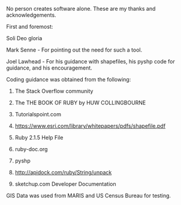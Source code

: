 No person creates software alone. These are my thanks and acknowledgements.


First and foremost:

Soli Deo gloria



Mark Senne - For pointing out the need for such a tool.

Joel Lawhead - For his guidance with shapefiles, his pyshp code for guidance, and his encouragement.

Coding guidance was obtained from the following:

1. The Stack Overflow community

2. The THE BOOK OF RUBY by HUW COLLINGBOURNE
 
3. Tutorialspoint.com

4. https://www.esri.com/library/whitepapers/pdfs/shapefile.pdf

5. Ruby 2.1.5 Help File

6. ruby-doc.org

7. pyshp

8. http://apidock.com/ruby/String/unpack

9. sketchup.com Developer Documentation




GIS Data was used from MARIS and US Census Bureau for testing.
